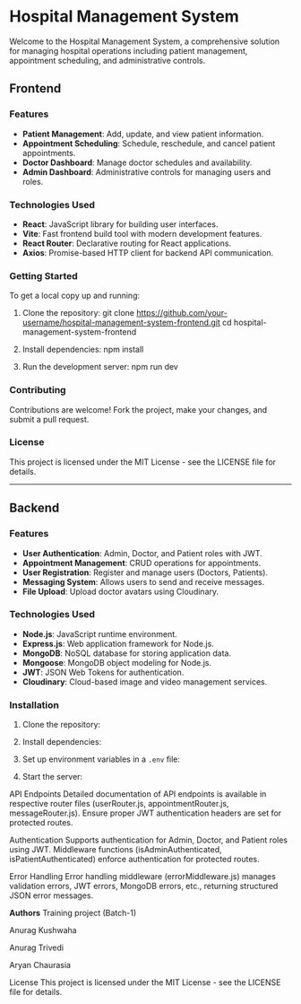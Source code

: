 # Hospital Management System

Welcome to the Hospital Management System, a comprehensive solution for managing hospital operations including patient management, appointment scheduling, and administrative controls.

## Frontend

### Features

- **Patient Management**: Add, update, and view patient information.
- **Appointment Scheduling**: Schedule, reschedule, and cancel patient appointments.
- **Doctor Dashboard**: Manage doctor schedules and availability.
- **Admin Dashboard**: Administrative controls for managing users and roles.

### Technologies Used

- **React**: JavaScript library for building user interfaces.
- **Vite**: Fast frontend build tool with modern development features.
- **React Router**: Declarative routing for React applications.
- **Axios**: Promise-based HTTP client for backend API communication.

### Getting Started

To get a local copy up and running:

1. Clone the repository:
git clone https://github.com/your-username/hospital-management-system-frontend.git
cd hospital-management-system-frontend

2. Install dependencies:
npm install

3. Run the development server:
npm run dev


### Contributing

Contributions are welcome! Fork the project, make your changes, and submit a pull request.

### License

This project is licensed under the MIT License - see the LICENSE file for details.

---

## Backend

### Features

- **User Authentication**: Admin, Doctor, and Patient roles with JWT.
- **Appointment Management**: CRUD operations for appointments.
- **User Registration**: Register and manage users (Doctors, Patients).
- **Messaging System**: Allows users to send and receive messages.
- **File Upload**: Upload doctor avatars using Cloudinary.

### Technologies Used

- **Node.js**: JavaScript runtime environment.
- **Express.js**: Web application framework for Node.js.
- **MongoDB**: NoSQL database for storing application data.
- **Mongoose**: MongoDB object modeling for Node.js.
- **JWT**: JSON Web Tokens for authentication.
- **Cloudinary**: Cloud-based image and video management services.

### Installation

1. Clone the repository:

2. Install dependencies:

3. Set up environment variables in a `.env` file:

4. Start the server:

API Endpoints
Detailed documentation of API endpoints is available in respective router files (userRouter.js, appointmentRouter.js, messageRouter.js). Ensure proper JWT authentication headers are set for protected routes.

Authentication
Supports authentication for Admin, Doctor, and Patient roles using JWT. Middleware functions (isAdminAuthenticated, isPatientAuthenticated) enforce authentication for protected routes.

Error Handling
Error handling middleware (errorMiddleware.js) manages validation errors, JWT errors, MongoDB errors, etc., returning structured JSON error messages.

**Authors**
Training project (Batch-1)

Anurag Kushwaha

Anurag Trivedi

Aryan Chaurasia

License
This project is licensed under the MIT License - see the LICENSE file for details.
